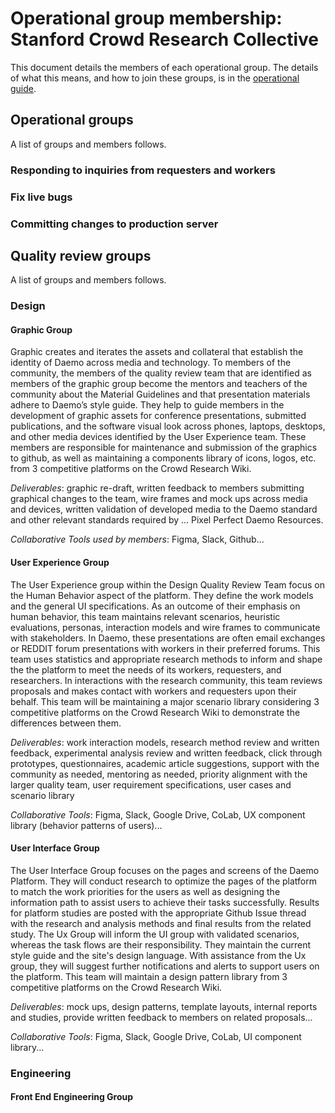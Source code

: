 # Operational group membership: Stanford Crowd Research Collective
This document details the members of each operational group. The details of what this means, and how to join these groups, is in the [operational guide](https://github.com/crowdresearch/collective/blob/master/governance/operations.md).

## Operational groups
A list of groups and members follows.
### Responding to inquiries from requesters and workers
### Fix live bugs
### Committing changes to production server
## Quality review groups
A list of groups and members follows.
### Design
#### Graphic Group
Graphic creates and iterates the assets and collateral that establish the identity of Daemo across media and technology. To members of the community, the members of the quality review team that are identified as members of the graphic group become the mentors and teachers of the community about the Material Guidelines and that presentation materials adhere to Daemo’s style guide. They help to guide members in the development of graphic assets for conference presentations, submitted publications, and the software visual look across phones, laptops, desktops, and other media devices identified by the User Experience team. These members are responsible for maintenance and submission of the graphics to github, as well as maintaining a components library of icons, logos, etc. from 3 competitive platforms on the Crowd Research Wiki.

_Deliverables_: graphic re-draft, written feedback to members submitting graphical changes to the team, wire frames and mock ups across media and devices, written validation of developed media to the Daemo standard and other relevant standards required by ... Pixel Perfect Daemo Resources.

_Collaborative Tools used by members_: Figma, Slack, Github...

#### User Experience Group
The User Experience group within the Design Quality Review Team focus on the Human Behavior aspect of the platform. They define the work models and the general UI specifications. As an outcome of their emphasis on human behavior, this team maintains relevant scenarios, heuristic evaluations, personas, interaction models and wire frames to communicate with stakeholders. In Daemo, these presentations are often email exchanges or REDDIT forum presentations with workers in their preferred forums. This team uses statistics and appropriate research methods to inform and shape the the platform to meet the needs of its workers, requesters, and researchers. In interactions with the research community, this team reviews proposals and makes contact with workers and requesters upon their behalf. This team will be maintaining a major scenario library considering 3 competitive platforms on the Crowd Research Wiki to demonstrate the differences between them.

_Deliverables_: work interaction models, research method review and written feedback, experimental analysis review and written feedback, click through prototypes, questionnaires, academic article suggestions, support with the community as needed, mentoring as needed, priority alignment with the larger quality team, user requirement specifications, user cases and scenario library

_Collaborative Tools_: Figma, Slack, Google Drive, CoLab, UX component library (behavior patterns of users)...

#### User Interface Group
The User Interface Group focuses on the pages and screens of the Daemo Platform. They will conduct research to optimize the pages of the platform to match the work priorities for the users as well as designing the information path to assist users to achieve their tasks successfully. Results for platform studies are posted with the appropriate Github Issue thread with the research and analysis methods and final results from the related study. The Ux Group will inform the UI group with validated scenarios, whereas the task flows are their responsibility. They maintain the current style guide and the site's design language. With assistance from the Ux group, they will suggest further notifications and alerts to support users on the platform. This team will maintain a design pattern library from 3 competitive platforms on the Crowd Research Wiki.

_Deliverables_: mock ups, design patterns, template layouts, internal reports and studies, provide written feedback to members on related proposals...

_Collaborative Tools_: Figma, Slack, Google Drive, CoLab, UI component library...

### Engineering
#### Front End Engineering Group

